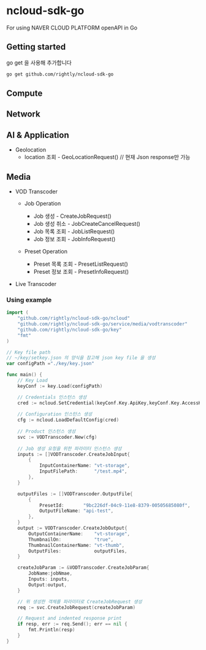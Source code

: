 # ncloud-sdk-go
For using NAVER CLOUD PLATFORM openAPI in Go

## Getting started

go get 을 사용해 추가합니다
```sh
go get github.com/rightly/ncloud-sdk-go
```

## Compute

## Network

## AI & Application

- Geolocation
  - location 조회 - GeoLocationRequest() // 현재 Json response만 가능

## Media

- VOD Transcoder
    - Job Operation
        - Job 생성 - CreateJobRequest()
        - Job 생성 취소 - JobCreateCancelRequest()
        - Job 목록 조회 - JobListRequest()
        - Job 정보 조회 - JobInfoRequest()

    - Preset Operation
        - Preset 목록 조회 - PresetListRequest()
        - Preset 정보 조회 - PresetInfoRequest()

- Live Transcoder

### Using example
```go
import (
	"github.com/rightly/ncloud-sdk-go/ncloud"
	"github.com/rightly/ncloud-sdk-go/service/media/vodtranscoder"
	"github.com/rightly/ncloud-sdk-go/key"
	"fmt"
)

// Key file path
// ~/key/setkey.json 의 양식을 참고해 json key file 을 생성
var configPath ="./key/key.json"

func main() {
	// Key Load
	keyConf := key.Load(configPath)

	// Credentials 인스턴스 생성
	cred := ncloud.SetCredential(keyConf.Key.ApiKey,keyConf.Key.AccessKey,keyConf.Key.SecretKey)
	
	// Configuration 인스턴스 생성
	cfg := ncloud.LoadDefaultConfig(cred)
    
	// Product 인스턴스 생성
	svc := VODTranscoder.New(cfg)
    
	// Job 생성 요청을 위한 파라미터 인스턴스 생성
	inputs := []VODTranscoder.CreateJobInput{
		{
			InputContainerName: "vt-storage",
			InputFilePath:      "/test.mp4",
		},
	}

	outputFiles := []VODTranscoder.OutputFile{
		{
			PresetId:       "9bc226df-04c9-11e8-8379-00505685080f",
			OutputFileName: "api-test",
		},
	}
	output := VODTranscoder.CreateJobOutput{
		OutputContainerName:    "vt-storage",
		ThumbnailOn:            "true",
		ThumbnailContainerName: "vt-thumb",
		OutputFiles:            outputFiles,
	}

	createJobParam := &VODTranscoder.CreateJobParam{
		JobName:jobNmae,
		Inputs: inputs,
		Output:output,
	}

	// 위 생성한 객체를 파라미터로 CreateJobRequest 생성
	req := svc.CreateJobRequest(createJobParam)

	// Request and indented response print
	if resp, err := req.Send(); err == nil {
		fmt.Println(resp)
	}
}
```
